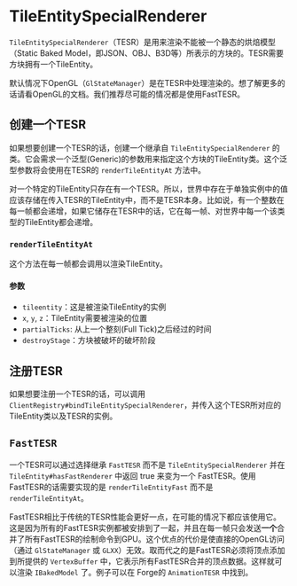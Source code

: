 TileEntitySpecialRenderer
=========================

`TileEntitySpecialRenderer`（TESR）是用来渲染不能被一个静态的烘焙模型（Static Baked Model，即JSON、OBJ、B3D等）所表示的方块的。TESR需要方块拥有一个TileEntity。

默认情况下OpenGL（`GlStateManager`）是在TESR中处理渲染的。想了解更多的话请看OpenGL的文档。我们推荐尽可能的情况都是使用FastTESR。

创建一个TESR
-----------

如果想要创建一个TESR的话，创建一个继承自 `TileEntitySpecialRenderer` 的类。它会需求一个泛型(Generic)的参数用来指定这个方块的TileEntity类。这个泛型参数将会使用在TESR的 `renderTileEntityAt` 方法中。

对一个特定的TileEntity只存在有一个TESR。所以，世界中存在于单独实例中的值应该存储在传入TESR的TileEntity中，而不是TESR本身。比如说，有一个整数在每一帧都会递增，如果它储存在TESR中的话，它在每一帧、对世界中每一个该类型的TileEntity都会递增。

### `renderTileEntityAt`

这个方法在每一帧都会调用以渲染TileEntity。

#### 参数

- `tileentity`：这是被渲染TileEntity的实例
- `x`, `y`, `z`：TileEntity需要被渲染的位置
- `partialTicks`: 从上一个整刻(Full Tick)之后经过的时间
- `destroyStage`：方块被破坏的破坏阶段

注册TESR
--------

如果想要注册一个TESR的话，可以调用 `ClientRegistry#bindTileEntitySpecialRenderer`，并传入这个TESR所对应的TileEntity类以及TESR的实例。

`FastTESR`
----------

一个TESR可以通过选择继承 `FastTESR` 而不是 `TileEntitySpecialRenderer` 并在 `TileEntity#hasFastRenderer` 中返回 true 来变为一个 FastTESR。使用FastTESR的话需要实现的是 `renderTileEntityFast` 而不是 `renderTileEntityAt`。

FastTESR相比于传统的TESR性能会更好一点，在可能的情况下都应该使用它。这是因为所有的FastTESR实例都被安排到了一起，并且在每一帧只会发送**一个**合并了所有FastTESR的绘制命令到GPU。这个优点的代价是使直接的OpenGL访问（通过 `GlStateManager` 或 `GLXX`）无效。取而代之的是FastTESR必须将顶点添加到所提供的 `VertexBuffer` 中，它表示所有FastTESR合并的顶点数据。这样就可以渲染 `IBakedModel` 了。例子可以在 Forge的 `AnimationTESR` 中找到。